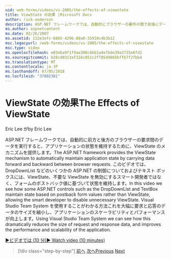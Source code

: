 ```yaml
---
uid: web-forms/videos/vs-2005/the-effects-of-viewstate
title: ViewState の効果 |Microsoft Docs
author: rick-anderson
description: ASP.NET フレームワークでは、自動的にブラウザーの要件の間で前後にデータを実行すると、アプリケーションの状態を維持するために ViewState メカニズムを提供しています.
ms.author: aspnetcontent
ms.date: 02/26/2007
ms.assetid: 112e3efc-6865-4296-80a0-35910c4b3b12
msc.legacyurl: /web-forms/videos/vs-2005/the-effects-of-viewstate
msc.type: video
ms.openlocfilehash: e03eba9f1f9ae300c6bb1a4efbde39a2715e6fd2
ms.sourcegitcommit: b28cd0313af316c051c2ff8549865bff67f2fbb4
ms.translationtype: MT
ms.contentlocale: ja-JP
ms.lasthandoff: 07/05/2018
ms.locfileid: "37802381"
---
```

<a name="the-effects-of-viewstate"></a><span data-ttu-id="ba268-103">ViewState の効果</span><span class="sxs-lookup"><span data-stu-id="ba268-103">The Effects of ViewState</span></span>
====================
<span data-ttu-id="ba268-104">Eric Lee が</span><span class="sxs-lookup"><span data-stu-id="ba268-104">by Eric Lee</span></span>

<span data-ttu-id="ba268-105">ASP.NET フレームワークでは、自動的に前方と後方のブラウザーの要求間のデータを実行すると、アプリケーションの状態を維持するために、ViewState のメカニズムを提供します。</span><span class="sxs-lookup"><span data-stu-id="ba268-105">The ASP.NET framework provides the ViewState mechanism to automatically maintain application state by carrying data forward and backward between browser requests.</span></span> <span data-ttu-id="ba268-106">このビデオでは、DropDownList などのいくつかの ASP.NET の制御についておよびテキスト ボックスには、ViewState、不要な ViewState を無効にするスマート開発者ではなく、フォームのポストバック値に基づいて状態を維持します。</span><span class="sxs-lookup"><span data-stu-id="ba268-106">In this video we see how some ASP.NET controls such as the DropDownList and TextBox maintain state based on postback form values rather than ViewState, allowing the smart developer to disable unnecessary ViewState.</span></span> <span data-ttu-id="ba268-107">Visual Studio Team System を使用することがわかる方法これを大幅に要求と応答のデータのサイズを縮小し、アプリケーションのスケーラビリティとパフォーマンスが向上します。</span><span class="sxs-lookup"><span data-stu-id="ba268-107">Using Visual Studio Team System we can see how this dramatically reduces the size of request and response data, and improves the performance and scalability of the application.</span></span>

[<span data-ttu-id="ba268-108">&#9654;ビデオでは (10 分)</span><span class="sxs-lookup"><span data-stu-id="ba268-108">&#9654; Watch video (10 minutes)</span></span>](https://channel9.msdn.com/Blogs/ASP-NET-Site-Videos/the-effects-of-viewstate)

> [!div class="step-by-step"]
> <span data-ttu-id="ba268-109">[前へ](using-the-load-test-agent.md)
> [次へ](how-do-i-integrate-defect-tracking-with-testing.md)</span><span class="sxs-lookup"><span data-stu-id="ba268-109">[Previous](using-the-load-test-agent.md)
[Next](how-do-i-integrate-defect-tracking-with-testing.md)</span></span>
